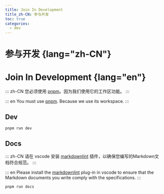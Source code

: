 ```yaml
---
title: Join In Development
title_zh-CN: 参与开发
toc: true
categories:
  - dev
---
```


# 参与开发 {lang="zh-CN"}

# Join In Development {lang="en"}

::: zh-CN
您必须使用 [pnpm](https://pnpm.io/)。因为我们使用它的工作区功能。
:::

::: en
You must use [pnpm](https://pnpm.io/). Because we use its workspace.
:::

## Dev

```bash
pnpm run dev
```

## Docs

::: zh-CN
请在 vscode 安装 [markdownlint](https://marketplace.visualstudio.com/items?itemName=DavidAnson.vscode-markdownlint) 插件，以确保您编写的Markdown文档符合规范。
:::

::: en
Please install the [markdownlint](https://marketplace.visualstudio.com/items?itemName=DavidAnson.vscode-markdownlint) plug-in in vscode to ensure that the Markdown documents you write comply with the specifications.
:::

```bash
pnpm run docs
```

